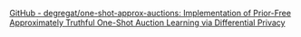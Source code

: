 
[GitHub - degregat/one-shot-approx-auctions: Implementation of Prior-Free Approximately Truthful One-Shot Auction Learning via Differential Privacy](https://github.com/degregat/one-shot-approx-auctions)

